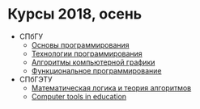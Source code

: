 # Курсы 2018, осень

* СПбГУ
  * [Основы программирования](programming_basics)
  * [Технологии программирования](programming-technology)
  * [Алгоритмы компьютерной графики](computer-graphics)
  * [Функциональное программирование](functional-programming)
* СПбГЭТУ
  * [Математическая логика и теория алгоритмов](mlita)
  * [Computer tools in education](computer_tools)
